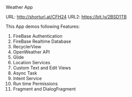Weather App


URL: http://shorturl.at/CFH24
URL2: https://bit.ly/2BSD1TB

This App demos following Features:
1. FireBase Authentication
2. FireBase Realtime Database
3. RecyclerView
4. OpenWeather API
5. Glide
6. Location Services
7. Custom Text and Edit Views
8. Async Task
9. Intent Service
10. Run time Permissions
11. Fragment and DialogFragment
